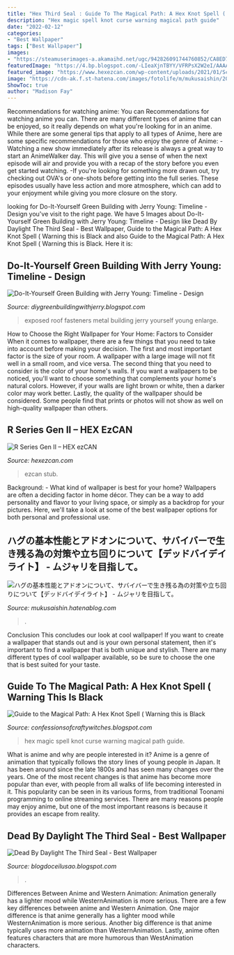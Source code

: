 ```yaml
---
title: "Hex Third Seal : Guide To The Magical Path: A Hex Knot Spell ( Warning This Is Black"
description: "Hex magic spell knot curse warning magical path guide"
date: "2022-02-12"
categories:
- "Best Wallpaper"
tags: ["Best Wallpaper"]
images:
- "https://steamuserimages-a.akamaihd.net/ugc/942826091744760852/CA8ED76E7059DA29C0B381FC964E8E8DBB7A5C7C/"
featuredImage: "https://4.bp.blogspot.com/-LIeaXjnTBYY/VFRPsX2W2eI/AAAAAAAAbac/MN2NKCJ-Dcs/s1600/1045182_299037703575681_1001106572_n.jpg"
featured_image: "https://www.hexezcan.com/wp-content/uploads/2021/01/Screenshot-2021-01-26-at-21.52.11-e1611732775153.png"
image: "https://cdn-ak.f.st-hatena.com/images/fotolife/m/mukusaishin/20190130/20190130235220.jpg"
ShowToc: true
author: "Madison Fay"
---
```



Recommendations for watching anime: You can
Recommendations for watching anime you can. There are many different types of anime that can be enjoyed, so it really depends on what you're looking for in an anime. While there are some general tips that apply to all types of Anime, here are some specific recommendations for those who enjoy the genre of Anime: 
-Watching a new show immediately after its release is always a great way to start an AnimeWalker day. This will give you a sense of when the next episode will air and provide you with a recap of the story before you even get started watching. 
-If you're looking for something more drawn out, try checking out OVA's or one-shots before getting into the full series. These episodes usually have less action and more atmosphere, which can add to your enjoyment while giving you more closure on the story.

	

		
looking for Do-It-Yourself Green Building with Jerry Young: Timeline - Design you've visit to the right page. We have 5 Images about Do-It-Yourself Green Building with Jerry Young: Timeline - Design like Dead By Daylight The Third Seal - Best Wallpaper, Guide to the Magical Path: A Hex Knot Spell ( Warning this is Black and also Guide to the Magical Path: A Hex Knot Spell ( Warning this is Black. Here it is:
		
    
## Do-It-Yourself Green Building With Jerry Young: Timeline - Design

<img loading=lazy src="https://4.bp.blogspot.com/-dd9ktau5IRg/VQV_Zq2vKbI/AAAAAAAAAo8/nSY_fhyA6tI/s1600/Exposed%2Bfasteners%2B-%2Bmetal%2Broof.jpg" onerror="this.onerror=null;this.src='https://tse3.mm.bing.net/th?id=OIP.HNrxXTnqMryGAcWWTKBljQHaFj&amp;pid=15.1';" alt="Do-It-Yourself Green Building with Jerry Young: Timeline - Design">

_Source: diygreenbuildingwithjerry.blogspot.com_

>exposed roof fasteners metal building jerry yourself young enlarge. 

	

How to Choose the Right Wallpaper for Your Home: Factors to Consider
When it comes to wallpaper, there are a few things that you need to take into account before making your decision. The first and most important factor is the size of your room. A wallpaper with a large image will not fit well in a small room, and vice versa. 
The second thing that you need to consider is the color of your home's walls. If you want a wallpapers to be noticed, you'll want to choose something that complements your home's natural colors. However, if your walls are light brown or white, then a darker color may work better. 
Lastly, the quality of the wallpaper should be considered. Some people find that prints or photos will not show as well on high-quality wallpaper than others.

    
## R Series Gen II – HEX EzCAN

<img loading=lazy src="https://www.hexezcan.com/wp-content/uploads/2021/01/Screenshot-2021-01-26-at-21.52.11-e1611732775153.png" onerror="this.onerror=null;this.src='https://tse3.mm.bing.net/th?id=OIP.BRRabyY84adyJYaTdSd1fwHaGn&amp;pid=15.1';" alt="R Series Gen II – HEX ezCAN">

_Source: hexezcan.com_

>ezcan stub. 

	

Background: - What kind of wallpaper is best for your home?
Wallpapers are often a deciding factor in home décor. They can be a way to add personality and flavor to your living space, or simply as a backdrop for your pictures. Here, we'll take a look at some of the best wallpaper options for both personal and professional use.

    
## ハグの基本性能とアドオンについて、サバイバーで生き残る為の対策や立ち回りについて【デッドバイデイライト】 - ムジャリを目指して。

<img loading=lazy src="https://cdn-ak.f.st-hatena.com/images/fotolife/m/mukusaishin/20190130/20190130235220.jpg" onerror="this.onerror=null;this.src='https://tse4.mm.bing.net/th?id=OIP.Xb_bzNCarvKMclkZTYVTRwHaIO&amp;pid=15.1';" alt="ハグの基本性能とアドオンについて、サバイバーで生き残る為の対策や立ち回りについて【デッドバイデイライト】 - ムジャリを目指して。">

_Source: mukusaishin.hatenablog.com_

>. 

	

Conclusion
This concludes our look at cool wallpaper! If you want to create a wallpaper that stands out and is your own personal statement, then it's important to find a wallpaper that is both unique and stylish. There are many different types of cool wallpaper available, so be sure to choose the one that is best suited for your taste.

    
## Guide To The Magical Path: A Hex Knot Spell ( Warning This Is Black

<img loading=lazy src="https://4.bp.blogspot.com/-LIeaXjnTBYY/VFRPsX2W2eI/AAAAAAAAbac/MN2NKCJ-Dcs/s1600/1045182_299037703575681_1001106572_n.jpg" onerror="this.onerror=null;this.src='https://tse3.mm.bing.net/th?id=OIP.0F7e_reejCzAzbVELTkGXQHaE8&amp;pid=15.1';" alt="Guide to the Magical Path: A Hex Knot Spell ( Warning this is Black">

_Source: confessionsofcraftywitches.blogspot.com_

>hex magic spell knot curse warning magical path guide. 

	

What is anime and why are people interested in it?
Anime is a genre of animation that typically follows the story lines of young people in Japan. It has been around since the late 1800s and has seen many changes over the years. One of the most recent changes is that anime has become more popular than ever, with people from all walks of life becoming interested in it. This popularity can be seen in its various forms, from traditional Toonami programming to online streaming services. There are many reasons people may enjoy anime, but one of the most important reasons is because it provides an escape from reality.

    
## Dead By Daylight The Third Seal - Best Wallpaper

<img loading=lazy src="https://steamuserimages-a.akamaihd.net/ugc/942826091744760852/CA8ED76E7059DA29C0B381FC964E8E8DBB7A5C7C/" onerror="this.onerror=null;this.src='https://tse1.mm.bing.net/th?id=OIP.c4Bqpaliibao0Q4BMvMb0wHaFt&amp;pid=15.1';" alt="Dead By Daylight The Third Seal - Best Wallpaper">

_Source: blogdoceilusao.blogspot.com_

>. 

	

Differences Between Anime and Western Animation: Animation generally has a lighter mood while WesternAnimation is more serious.
There are a few key differences between anime and Western Animation. One major difference is that anime generally has a lighter mood while WesternAnimation is more serious. Another big difference is that anime typically uses more animation than WesternAnimation. Lastly, anime often features characters that are more humorous than WestAnimation characters.

